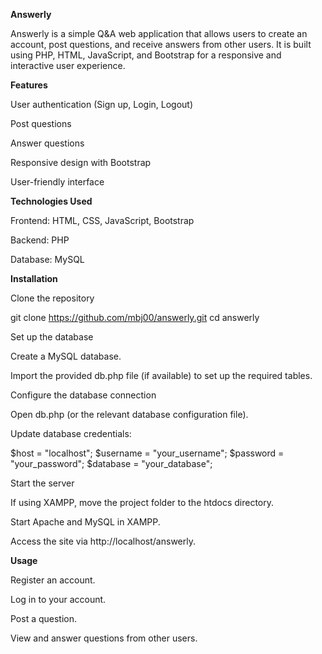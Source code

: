 **Answerly**

Answerly is a simple Q&A web application that allows users to create an account, post questions, and receive answers from other users. It is built using PHP, HTML, JavaScript, and Bootstrap for a responsive and interactive user experience.

**Features**

User authentication (Sign up, Login, Logout)

Post questions

Answer questions

Responsive design with Bootstrap

User-friendly interface

**Technologies Used**

Frontend: HTML, CSS, JavaScript, Bootstrap

Backend: PHP

Database: MySQL

**Installation**

Clone the repository

git clone https://github.com/mbj00/answerly.git
cd answerly

Set up the database

Create a MySQL database.

Import the provided db.php file (if available) to set up the required tables.

Configure the database connection

Open db.php (or the relevant database configuration file).

Update database credentials:

$host = "localhost";
$username = "your_username";
$password = "your_password";
$database = "your_database";

Start the server

If using XAMPP, move the project folder to the htdocs directory.

Start Apache and MySQL in XAMPP.

Access the site via http://localhost/answerly.

**Usage**

Register an account.

Log in to your account.

Post a question.

View and answer questions from other users.